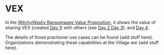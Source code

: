 # VEX

In the [WitchyWashy Ransomware Value Proposition](README.md),
it shows the value of sharing  VEX (created [Day 1](README.md#day-1---murphys-law-llp)) with others (see [Day 2](./README.md#day-2---on-deck-holdings),[Day 3](./README.md#day-3---triumvirate-cleanup-inc)), and [Day 4](./README.md#day-4---nsaansa).

The details of those practioner use cases can be found 
{add stuff here}.
Organizations demonstrating these capabilities at the Village are
{add stuff here}.
